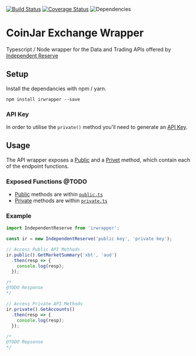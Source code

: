 [![Build Status](https://travis-ci.org/sketchthat/independentreserve.svg?branch=master)](https://travis-ci.org/sketchthat/independentreserve) [![Coverage Status](https://coveralls.io/repos/github/sketchthat/independentreserve/badge.svg?branch=master)](https://coveralls.io/github/sketchthat/independentreserve?branch=master)
![Dependencies](https://david-dm.org/sketchthat/independentreserve.svg)

# CoinJar Exchange Wrapper

Typescript / Node wrapper for the Data and Trading APIs offered by [Independent Reserve](https://www.independentreserve.com)

## Setup

Install the dependancies with npm / yarn.

```
npm install irwrapper --save
```

### API Key

In order to utilise the `private()` method you'll need to generate an [API Key](https://www.independentreserve.com/API#authentication).

## Usage

The API wrapper exposes a [Public](https://www.independentreserve.com/API#public) and a [Privet](https://www.independentreserve.com/API#private) method, which contain each of the endpoint functions.

### Exposed Functions @TODO
- [Public](https://github.com/sketchthat/independentreserve/wiki/Public-Methods) methods are within [`public.ts`](https://github.com/sketchthat/independentreserve/blob/master/src/public.ts)
- [Private](https://github.com/sketchthat/independentreserve/wiki/Private-Methods) methods are within [`private.ts`](https://github.com/sketchthat/independentreserve/blob/master/src/private.ts)

### Example

```typescript
import IndependentReserve from 'irwrapper';

const ir = new IndependentReserve('public key', 'private key');

// Access Public API Methods
ir.public().GetMarketSummary('xbt', 'aud')
  .then(resp => {
    console.log(resp);
  });

/*
@TODO Response
*/

// Access Private API Methods
ir.private().GetAccounts()
  .then(resp => {
    console.log(resp);
  });

/*
@TODO Repsonse
*/
```


